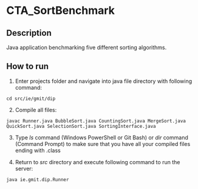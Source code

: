 # CTA_SortBenchmark

## Description

Java application benchmarking five different sorting algorithms.

## How to run

1.	Enter projects folder and navigate into java file directory with following command:

```cd src/ie/gmit/dip```

2. Compile all files:

```javac Runner.java BubbleSort.java CountingSort.java MergeSort.java QuickSort.java SelectionSort.java SortingInterface.java```

3. Type *ls* command (Windows PowerShell or Git Bash) or *dir* command (Command Prompt) to make sure that you have all your compiled files ending with .class

4. Return to *src* directory and execute following command to run the server:

```java ie.gmit.dip.Runner```

